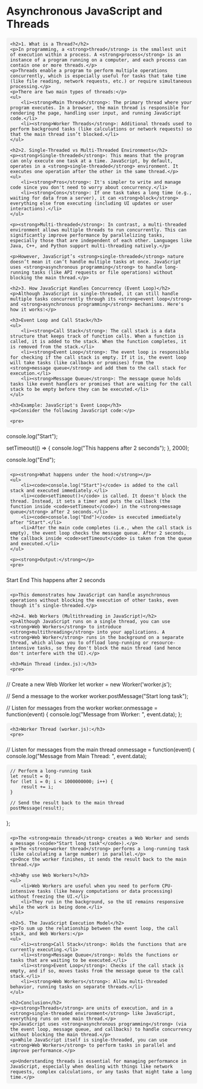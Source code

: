 <!DOCTYPE html>
<html lang="en">
<head>
    <meta charset="UTF-8">
    <meta name="viewport" content="width=device-width, initial-scale=1.0">
    <title>Asynchronous JavaScript and Threads</title>
    <style>
        pre {
            background-color: #f4f4f4;
            padding: 10px;
            border-radius: 5px;
            font-family: monospace;
        }
    </style>
</head>
<body>
    <h1>Asynchronous JavaScript and Threads</h1>

    <h2>1. What is a Thread?</h2>
    <p>In programming, a <strong>thread</strong> is the smallest unit of execution within a process. A <strong>process</strong> is an instance of a program running on a computer, and each process can contain one or more threads.</p>
    <p>Threads enable a program to perform multiple operations concurrently, which is especially useful for tasks that take time (like file reading, network requests, etc.) or require simultaneous processing.</p>
    <p>There are two main types of threads:</p>
    <ul>
        <li><strong>Main Thread</strong>: The primary thread where your program executes. In a browser, the main thread is responsible for rendering the page, handling user input, and running JavaScript code.</li>
        <li><strong>Worker Threads</strong>: Additional threads used to perform background tasks (like calculations or network requests) so that the main thread isn’t blocked.</li>
    </ul>

    <h2>2. Single-Threaded vs Multi-Threaded Environments</h2>
    <p><strong>Single-threaded</strong>: This means that the program can only execute one task at a time. JavaScript, by default, operates in a <strong>single-threaded</strong> environment. It executes one operation after the other in the same thread.</p>
    <ul>
        <li><strong>Pros</strong>: It's simpler to write and manage code since you don't need to worry about concurrency.</li>
        <li><strong>Cons</strong>: If one task takes a long time (e.g., waiting for data from a server), it can <strong>block</strong> everything else from executing (including UI updates or user interactions).</li>
    </ul>

    <p><strong>Multi-threaded</strong>: In contrast, a multi-threaded environment allows multiple threads to run concurrently. This can significantly improve performance by parallelizing tasks, especially those that are independent of each other. Languages like Java, C++, and Python support multi-threading natively.</p>

    <p>However, JavaScript’s <strong>single-threaded</strong> nature doesn’t mean it can’t handle multiple tasks at once. JavaScript uses <strong>asynchronous programming</strong> to handle long-running tasks (like API requests or file operations) without blocking the main thread.</p>

    <h2>3. How JavaScript Handles Concurrency (Event Loop)</h2>
    <p>Although JavaScript is single-threaded, it can still handle multiple tasks concurrently through its <strong>event loop</strong> and <strong>asynchronous programming</strong> mechanisms. Here's how it works:</p>

    <h3>Event Loop and Call Stack</h3>
    <ul>
        <li><strong>Call Stack</strong>: The call stack is a data structure that keeps track of function calls. When a function is called, it is added to the stack. When the function completes, it is removed from the stack.</li>
        <li><strong>Event Loop</strong>: The event loop is responsible for checking if the call stack is empty. If it is, the event loop will take tasks (like callbacks or promises) from the <strong>message queue</strong> and add them to the call stack for execution.</li>
        <li><strong>Message Queue</strong>: The message queue holds tasks like event handlers or promises that are waiting for the call stack to be empty before they can be executed.</li>
    </ul>

    <h3>Example: JavaScript's Event Loop</h3>
    <p>Consider the following JavaScript code:</p>

    <pre>
console.log("Start");

setTimeout(() => {
    console.log("This happens after 2 seconds");
}, 2000);

console.log("End");
    </pre>

    <p><strong>What happens under the hood:</strong></p>
    <ul>
        <li><code>console.log("Start")</code> is added to the call stack and executed immediately.</li>
        <li><code>setTimeout()</code> is called. It doesn't block the thread. Instead, it sets a timer and puts the callback (the function inside <code>setTimeout</code>) in the <strong>message queue</strong> after 2 seconds.</li>
        <li><code>console.log("End")</code> is executed immediately after "Start".</li>
        <li>After the main code completes (i.e., when the call stack is empty), the event loop checks the message queue. After 2 seconds, the callback inside <code>setTimeout</code> is taken from the queue and executed.</li>
    </ul>

    <p><strong>Output:</strong></p>
    <pre>
Start
End
This happens after 2 seconds
    </pre>

    <p>This demonstrates how JavaScript can handle asynchronous operations without blocking the execution of other tasks, even though it’s single-threaded.</p>

    <h2>4. Web Workers (Multithreading in JavaScript)</h2>
    <p>Although JavaScript runs on a single thread, you can use <strong>Web Workers</strong> to introduce <strong>multithreading</strong> into your applications. A <strong>Web Worker</strong> runs in the background on a separate thread, which allows you to offload long-running or resource-intensive tasks, so they don't block the main thread (and hence don't interfere with the UI).</p>

    <h3>Main Thread (index.js):</h3>
    <pre>
// Create a new Web Worker
let worker = new Worker('worker.js');

// Send a message to the worker
worker.postMessage("Start long task");

// Listen for messages from the worker
worker.onmessage = function(event) {
    console.log("Message from Worker: ", event.data);
};
    </pre>

    <h3>Worker Thread (worker.js):</h3>
    <pre>
// Listen for messages from the main thread
onmessage = function(event) {
    console.log("Message from Main Thread: ", event.data);

    // Perform a long-running task
    let result = 0;
    for (let i = 0; i < 1000000000; i++) {
        result += i;
    }

    // Send the result back to the main thread
    postMessage(result);
};
    </pre>

    <p>The <strong>main thread</strong> creates a Web Worker and sends a message (<code>"Start long task"</code>).</p>
    <p>The <strong>worker thread</strong> performs a long-running task (like calculating a large number) in parallel.</p>
    <p>Once the worker finishes, it sends the result back to the main thread.</p>

    <h3>Why use Web Workers?</h3>
    <ul>
        <li>Web Workers are useful when you need to perform CPU-intensive tasks (like heavy computations or data processing) without freezing the UI.</li>
        <li>They run in the background, so the UI remains responsive while the work is being done.</li>
    </ul>

    <h2>5. The JavaScript Execution Model</h2>
    <p>To sum up the relationship between the event loop, the call stack, and Web Workers:</p>
    <ul>
        <li><strong>Call Stack</strong>: Holds the functions that are currently executing.</li>
        <li><strong>Message Queue</strong>: Holds the functions or tasks that are waiting to be executed.</li>
        <li><strong>Event Loop</strong>: Checks if the call stack is empty, and if so, moves tasks from the message queue to the call stack.</li>
        <li><strong>Web Workers</strong>: Allow multi-threaded behavior, running tasks on separate threads.</li>
    </ul>

    <h2>Conclusion</h2>
    <p><strong>Threads</strong> are units of execution, and in a <strong>single-threaded environment</strong> like JavaScript, everything runs on one main thread.</p>
    <p>JavaScript uses <strong>asynchronous programming</strong> (via the event loop, message queue, and callbacks) to handle concurrency without blocking the main thread.</p>
    <p>While JavaScript itself is single-threaded, you can use <strong>Web Workers</strong> to perform tasks in parallel and improve performance.</p>

    <p>Understanding threads is essential for managing performance in JavaScript, especially when dealing with things like network requests, complex calculations, or any tasks that might take a long time.</p>

</body>
</html>
